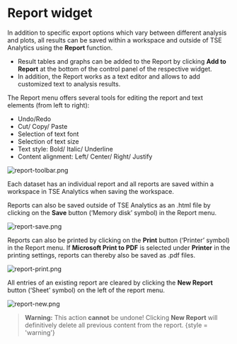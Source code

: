 # Report widget

In addition to specific export options which vary between different analysis and plots, all results can be saved within a workspace and outside of TSE Analytics using the **Report** function. 

- Result tables and graphs can be added to the Report by clicking **Add to Report** at the bottom of the control panel of the respective widget. 
- In addition, the Report works as a text editor and allows to add customized text to analysis results. 

The Report menu offers several tools for editing the report and text elements (from left to right):

- Undo/Redo 
- Cut/ Copy/ Paste
- Selection of text font
- Selection of text size
- Text style: Bold/ Italic/ Underline
- Content alignment: Left/ Center/ Right/ Justify

![report-toolbar.png](report-toolbar.png)

Each dataset has an individual report and all reports are saved within a workspace in TSE Analytics when saving the workspace. 

Reports can also be saved outside of TSE Analytics as an .html file by clicking on the **Save** button (‘Memory disk’ symbol) in the Report menu. 

![report-save.png](report-save.png)

Reports can also be printed by clicking on the **Print** button (‘Printer’ symbol) in the Report menu. If **Microsoft Print to PDF** is selected under **Printer** in the printing settings, reports can thereby also be saved as .pdf files.

![report-print.png](report-print.png)

All entries of an existing report are cleared by clicking the **New Report** button (‘Sheet’ symbol) on the left of the report menu.

![report-new.png](report-new.png)

> **Warning:** This action **cannot** be undone! Clicking **New Report** will definitively delete all previous content from the report.
{style = 'warning'}
> 